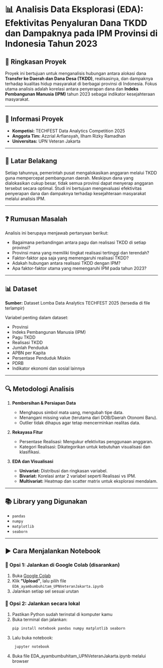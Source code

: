 # 📊 Analisis Data Eksplorasi (EDA): Efektivitas Penyaluran Dana TKDD dan Dampaknya pada IPM Provinsi di Indonesia Tahun 2023

## 📁 Ringkasan Proyek

Proyek ini bertujuan untuk menganalisis hubungan antara alokasi dana **Transfer ke Daerah dan Dana Desa (TKDD)**, realisasinya, dan dampaknya terhadap kualitas hidup masyarakat di berbagai provinsi di Indonesia. Fokus utama analisis adalah korelasi antara penyerapan dana dan **Indeks Pembangunan Manusia (IPM)** tahun 2023 sebagai indikator kesejahteraan masyarakat.

---

## 📌 Informasi Proyek

- **Kompetisi:** TECHFEST Data Analytics Competition 2025  
- **Anggota Tim:** Azzrial Arfiansyah, Ilham Rizky Ramadhan  
- **Universitas:** UPN Veteran Jakarta

---

## 📂 Latar Belakang

Setiap tahunnya, pemerintah pusat mengalokasikan anggaran melalui TKDD guna mempercepat pembangunan daerah. Meskipun dana yang dialokasikan cukup besar, tidak semua provinsi dapat menyerap anggaran tersebut secara optimal. Studi ini bertujuan mengevaluasi efektivitas penyerapan dana dan dampaknya terhadap kesejahteraan masyarakat melalui analisis IPM.

---

## ❓ Rumusan Masalah

Analisis ini berupaya menjawab pertanyaan berikut:
- Bagaimana perbandingan antara pagu dan realisasi TKDD di setiap provinsi?
- Provinsi mana yang memiliki tingkat realisasi tertinggi dan terendah?
- Faktor-faktor apa saja yang memengaruhi realisasi TKDD?
- Adakah hubungan antara realisasi TKDD dengan IPM?
- Apa faktor-faktor utama yang memengaruhi IPM pada tahun 2023?

---

## 📊 Dataset

**Sumber:** Dataset Lomba Data Analytics TECHFEST 2025 (tersedia di file terlampir)

Variabel penting dalam dataset:
- Provinsi
- Indeks Pembangunan Manusia (IPM)
- Pagu TKDD
- Realisasi TKDD
- Jumlah Penduduk
- APBN per Kapita
- Persentase Penduduk Miskin
- PDRB
- Indikator ekonomi dan sosial lainnya

---

## 🔍 Metodologi Analisis

1. **Pembersihan & Persiapan Data**
   - Menghapus simbol mata uang, mengubah tipe data.
   - Menangani missing value (terutama dari DOB/Daerah Otonomi Baru).
   - Outlier tidak dihapus agar tetap mencerminkan realitas data.

2. **Rekayasa Fitur**
   - Persentase Realisasi: Mengukur efektivitas penggunaan anggaran.
   - Kategori Realisasi: Dikategorikan untuk kebutuhan visualisasi dan klasifikasi.

3. **EDA dan Visualisasi**
   - **Univariat:** Distribusi dan ringkasan variabel.
   - **Bivariat:** Korelasi antar 2 variabel seperti Realisasi vs IPM.
   - **Multivariat:** Heatmap dan scatter matrix untuk eksplorasi mendalam.

---

## 📚 Library yang Digunakan

- `pandas`
- `numpy`
- `matplotlib`
- `seaborn`

---

## ▶️ Cara Menjalankan Notebook

### 🔸 Opsi 1: Jalankan di Google Colab (disarankan)
1. Buka [Google Colab](https://colab.research.google.com)
2. Klik **"Upload"**, lalu pilih file `EDA_ayambumbuhitam_UPNVeteranJakarta.ipynb`
3. Jalankan setiap sel sesuai urutan

### 🔸 Opsi 2: Jalankan secara lokal
1. Pastikan Python sudah terinstal di komputer kamu
2. Buka terminal dan jalankan:
   ```bash
   pip install notebook pandas numpy matplotlib seaborn
3. Lalu buka notebook:
   ```bash
    jupyter notebook
4. Buka file EDA_ayambumbuhitam_UPNVeteranJakarta.ipynb melalui browser
